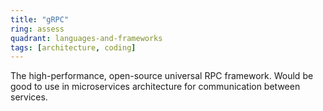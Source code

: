 ```yaml
---
title: "gRPC"
ring: assess
quadrant: languages-and-frameworks
tags: [architecture, coding]
---
```


The high-performance, open-source universal RPC framework. Would be good to use in microservices architecture for communication between services.
